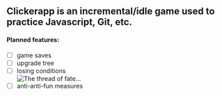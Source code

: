 ## Clickerapp is an incremental/idle game used to practice Javascript, Git, etc.

#### Planned features:  
 
-[ ] game saves  
-[ ] upgrade tree  
-[ ] losing conditions  
![The thread of fate...](https://img.ifunny.co/images/94e6137477b0fcc373530c631d1f055afa78f78f93517a5f7bb825272e06c06d_1.jpg)  
-[ ] anti-anti-fun measures
